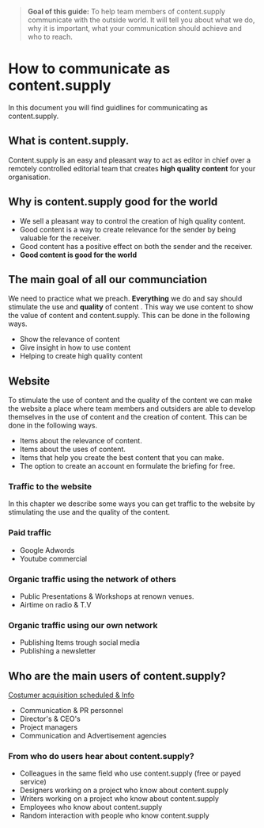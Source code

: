 > **Goal of this guide:** To help team members of content.supply communicate with the outside world. It will tell you about what we do, why it is important, what your communication should achieve and who to reach.

# How to communicate as content.supply

In this document you will find guidlines for communicating as content.supply.

## What is content.supply.

Content.supply is an easy and pleasant way to act as editor in chief over a remotely controlled editorial team that creates **high quality content** for your organisation.

## Why is content.supply good for the world

* We sell a pleasant way to control the creation of high quality content.
* Good content is a way to create relevance for the sender by being valuable for the receiver.
* Good content has a positive effect on both the sender and the receiver.
* **Good content is good for the world**

## The main goal of all our communciation

We need to practice what we preach.
**Everything** we do and say should stimulate the use and **quality** of content . This way we use content  to show the value of content  and content.supply. This can be done in the following ways.

* Show the relevance of content
* Give insight in how to use content
* Helping to create high quality content


## Website

To stimulate the use of content  and the quality of the content we can make the website a place where team members and outsiders are able to develop themselves in the use of content and the creation of content. This can be done in the following ways.

* Items about the relevance of content.
* Items about the uses of content.
* Items that help you create the best content that you can make.
* The option to create an account en formulate the briefing for free.

### Traffic to the website

In this chapter we describe some ways you can get traffic to the website  by stimulating the use and the quality of the content.

### Paid traffic

* Google Adwords
* Youtube commercial

### Organic traffic using the network of others

* Public Presentations & Workshops at renown venues.
* Airtime on radio & T.V

### Organic traffic using our own network

* Publishing Items trough social media
* Publishing a newsletter

## Who are the main users of content.supply?

[Costumer acquisition scheduled & Info](https://docs.google.com/spreadsheets/d/1PnkjyH_CFJ3hbuxxjL-z_XvH9KKbVGUSNg8b1kF75qI/edit?usp=sharing)
* Communication & PR personnel
* Director's & CEO's
* Project managers
* Communication and Advertisement agencies


### From who do users hear about content.supply?

* Colleagues in the same field who use content.supply (free or payed service)
* Designers working on a project who know about content.supply
* Writers working on a project who know about content.supply
* Employees who know about content.supply
* Random interaction with people who know content.supply
